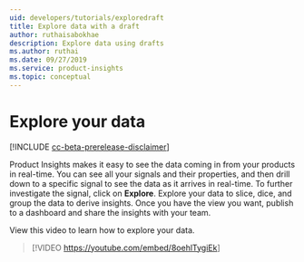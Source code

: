 ```yaml
---
uid: developers/tutorials/exploredraft
title: Explore data with a draft
author: ruthaisabokhae
description: Explore data using drafts
ms.author: ruthai
ms.date: 09/27/2019
ms.service: product-insights
ms.topic: conceptual
---
```


# Explore your data

[!INCLUDE [cc-beta-prerelease-disclaimer]( includes/cc-beta-prerelease-disclaimer.md)]

Product Insights makes it easy to see the data coming in from your products in real-time. You can see all your signals and their properties, and then drill down to a specific signal to see the data as it arrives in real-time. To further investigate the signal, click on **Explore**. Explore your data to slice, dice, and group the data to derive insights. Once you have the view you want, publish to a dashboard and share the insights with your team.  

View this video to learn how to explore your data.  

>[!VIDEO <https://youtube.com/embed/8oehlTygiEk>]
